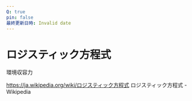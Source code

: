 ```yaml
---
Q: true
pin: false
最終更新日時: Invalid date
---
```

# ロジスティック方程式

環境収容力

https://ja.wikipedia.org/wiki/ロジスティック方程式 ロジスティック方程式 - Wikipedia